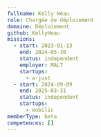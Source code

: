 ```yaml
---
fullname: Kelly Héau
role: Chargée de déploiement
domaine: Déploiement
github: KellyHeau
missions:
  - start: 2023-01-13
    end: 2024-05-30
    status: independent
    employer: MALT
    startups:
      - a-just
  - start: 2024-09-09
    end: 2025-03-31
    status: independent
    startups:
      - mobilic
memberType: beta
competences: []
---
```

